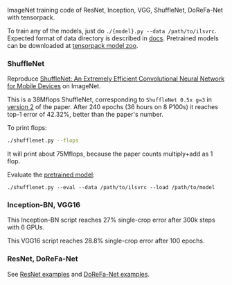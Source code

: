 
ImageNet training code of ResNet, Inception, VGG, ShuffleNet, DoReFa-Net with tensorpack.

To train any of the models, just do `./{model}.py --data /path/to/ilsvrc`.
Expected format of data directory is described in [docs](http://tensorpack.readthedocs.io/en/latest/modules/dataflow.dataset.html#tensorpack.dataflow.dataset.ILSVRC12).
Pretrained models can be downloaded at [tensorpack model zoo](http://models.tensorpack.com/).

### ShuffleNet

Reproduce [ShuffleNet: An Extremely Efficient Convolutional Neural Network for Mobile Devices](https://arxiv.org/abs/1707.01083)
on ImageNet.

This is a 38Mflops ShuffleNet, corresponding to `ShuffleNet 0.5x g=3` in [version 2](https://arxiv.org/pdf/1707.01083v2) of the paper.
After 240 epochs (36 hours on 8 P100s) it reaches top-1 error of 42.32%, better than the paper's number.

To print flops:
```bash
./shufflenet.py --flops
```
It will print about 75Mflops, because the paper counts multiply+add as 1 flop.

Evaluate the [pretrained model](http://models.tensorpack.com/ShuffleNet/):
```
./shufflenet.py --eval --data /path/to/ilsvrc --load /path/to/model
```

### Inception-BN, VGG16

This Inception-BN script reaches 27% single-crop error after 300k steps with 6 GPUs.

This VGG16 script reaches 28.8% single-crop error after 100 epochs.

### ResNet, DoReFa-Net

See [ResNet examples](../ResNet) and [DoReFa-Net examples](../DoReFa-Net).
